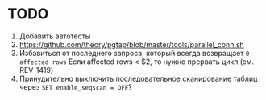 # TODO

1. Добавить автотесты
1. https://github.com/theory/pgtap/blob/master/tools/parallel_conn.sh
1. Избавиться от последнего запроса, который всегда возвращает `0 affected rows`
   Если affected rows < $2, то нужно прервать цикл (см. REV-1419)
1. Принудительно выключить последовательное сканирование таблиц через `SET enable_seqscan = OFF`?

